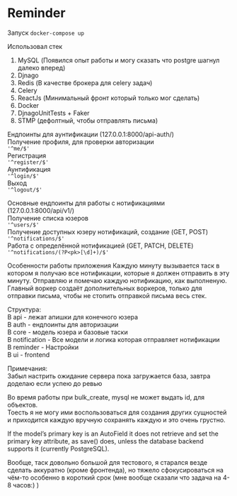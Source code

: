 # Reminder

Запуск 
```docker-compose up```

Использовал стек
1. MySQL (Появился опыт работы и могу сказать что postgre шагнул далеко вперед)
2. Djnago
3. Redis (В качестве брокера для celery задач)
4. Celery
5. ReactJs (Минимальный фронт который только мог сделать)
6. Docker
7. DjnagoUnitTests + Faker
8. STMP (дефолтный, чтобы отправлять письма)


Ендпоинты для аунтификации (127.0.0.1:8000/api-auth/)       
    Получение профиля, для проверки авторизации  
    ```'^me/$'```  
    Регистрация  
    ```'^register/$'```  
    Аунтификация  
    ```'^login/$'```  
    Выход  
    ```'^logout/$'```  
    
    
Основные ендпоинты для работы с нотификациями (127.0.0.1:8000/api/v1/)  
    Получение списка юзеров  
    ```'^users/$'```  
    Получение доступных юзеру нотификаций, создание (GET, POST)  
    ```'^notifications/$'```  
    Работа с определённой нотификацией (GET, PATCH, DELETE)  
    ```'^notifications/(?P<pk>[\d]+)/$'```  
    
Особенности работы приложения
    Каждую минуту вызывается таск в котором я получаю все нотификации, которые я должен отправить в эту минуту.
    Отправляю и помечаю каждую нотификацию, как выполненую.
    Главный воркер создаёт дополнительных воркеров, только для отправки письма, чтобы не стопить отправкой письма весь стек.
    
Структура:  
   В api - лежат апишки для конечного юзера  
   В auth - ендпоинты для авторизации  
   В core - модель юзера и базовые таски  
   В notification - Все модели и логика которая отправляет нотификации  
   В reminder - Настройки  
   В ui - frontend  

Примечания:  
Забыл настрить ожидание сервера пока загружается база, завтра доделаю если успею до ревью  

Во время работы при bulk_create, mysql не может выдать id, для объектов.  
Тоесть я не могу ими воспользоваться для создания других сущностей и приходится каждую вручную сохранять каждую и это очень грустно.

If the model’s primary key is an AutoField it does not retrieve and set the primary key attribute, as save() does, unless the database backend supports it (currently PostgreSQL).

Вообще, таск довольно большой для тестового, я старался везде сделать аккуратно (кроме фронтенда), но тяжело сфокусироваться на чём-то особенно в короткий срок (мне вообще сказали что задача на 4-8 часов:) )
